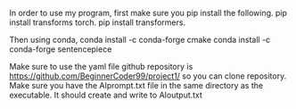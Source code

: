 In order to use my program, first make sure you pip install the following.
pip install transforms torch.
pip install transformers.

Then using conda,
conda install -c conda-forge cmake
conda install -c conda-forge sentencepiece

Make sure to use the yaml file
github repository is https://github.com/BeginnerCoder99/project1/
so you can clone repository.
Make sure you have the AIprompt.txt file in the same directory as the executable.
It should create and write to AIoutput.txt 
